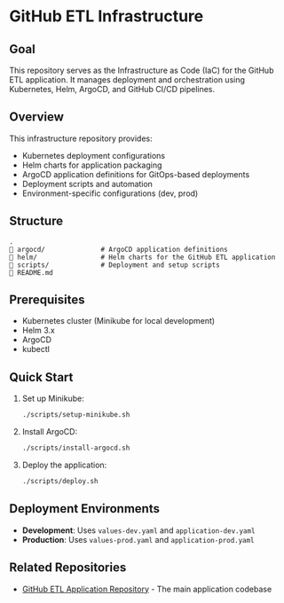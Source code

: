 # GitHub ETL Infrastructure

## Goal

This repository serves as the Infrastructure as Code (IaC) for the GitHub ETL application. It manages deployment and orchestration using Kubernetes, Helm, ArgoCD, and GitHub CI/CD pipelines.

## Overview

This infrastructure repository provides:
- Kubernetes deployment configurations
- Helm charts for application packaging
- ArgoCD application definitions for GitOps-based deployments
- Deployment scripts and automation
- Environment-specific configurations (dev, prod)

## Structure

```
.
   argocd/              # ArgoCD application definitions
   helm/                # Helm charts for the GitHub ETL application
   scripts/             # Deployment and setup scripts
   README.md
```

## Prerequisites

- Kubernetes cluster (Minikube for local development)
- Helm 3.x
- ArgoCD
- kubectl

## Quick Start

1. Set up Minikube:
   ```bash
   ./scripts/setup-minikube.sh
   ```

2. Install ArgoCD:
   ```bash
   ./scripts/install-argocd.sh
   ```

3. Deploy the application:
   ```bash
   ./scripts/deploy.sh
   ```

## Deployment Environments

- **Development**: Uses `values-dev.yaml` and `application-dev.yaml`
- **Production**: Uses `values-prod.yaml` and `application-prod.yaml`

## Related Repositories

- [GitHub ETL Application Repository](link-to-main-repo) - The main application codebase